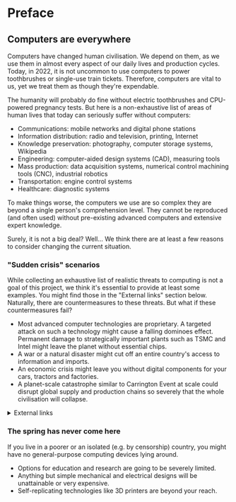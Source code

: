 # Preface

## Computers are everywhere
Computers have changed human civilisation. We depend on them, as we use them in almost every aspect of our daily lives and production cycles. Today, in 2022, it is not uncommon to use computers to power toothbrushes or single-use train tickets. Therefore, computers are vital to us, yet we treat them as though they're expendable.

The humanity will probably do fine without electric toothbrushes and CPU-powered pregnancy tests. But here is a non-exhaustive list of areas of human lives that today can seriously suffer without computers:
* Communications: mobile networks and digital phone stations
* Information distribution: radio and television, printing, Internet
* Knowledge preservation: photography, computer storage systems, Wikipedia
* Engineering: computer-aided design systems (CAD), measuring tools
* Mass production: data acquisition systems, numerical control machining tools (CNC), industrial robotics
* Transportation: engine control systems
* Healthcare: diagnostic systems

To make things worse, the computers we use are so complex they are beyond a single person's comprehension level. They cannot be reproduced (and often used) without pre-existing advanced computers and extensive expert knowledge.

Surely, it is not a big deal? Well... We think there are at least a few reasons to consider changing the current situation.

### "Sudden crisis" scenarios
While collecting an exhaustive list of realistic threats to computing is not a goal of this project, we think it's essential to provide at least some examples. You might find those in the "External links" section below. Naturally, there are countermeasures to these threats. But what if these countermeasures fail?

* Most advanced computer technologies are proprietary. A targeted attack on such a technology might cause a falling dominoes effect. Permanent damage to strategically important plants such as TSMC and Intel might leave the planet without essential chips.
* A war or a natural disaster might cut off an entire country's access to information and imports.
* An economic crisis might leave you without digital components for your cars, tractors and factories.
* A planet-scale catastrophe similar to Carrington Event at scale could disrupt global supply and production chains so severely that the whole civilisation will collapse.

<details><summary>External links</summary>

* Targeted attacks against technologies
** [Hackers wiped entire Sony Pictures infrastructure in 2014.](https://en.wikipedia.org/wiki/Sony_Pictures_hack)
** [Stuxnet, a computer virus designed to destroy Iran's nuclear programme.](https://en.wikipedia.org/wiki/Stuxnet)
** [TSMC, the biggest semiconductor plant, is stopped due to a hack.](https://thehackernews.com/2018/08/tsmc-wannacry-ransomware-attack.html)
* Consequences of wars and natural disasters
** [Ukraine regions have had no Internet access because of a war.](https://www.nbcnews.com/tech/tech-news/ukraine-facing-major-regional-internet-outages-russian-invasion-contin-rcna18973)
** [Staying connected when the world falls apart: how carriers keep phones working.](https://www.cnet.com/tech/mobile/features/staying-connected-when-the-world-falls-apart-how-carriers-keep-phones-working/)
* Economic blockades and crises
** [On-going global chip shortage.](https://en.wikipedia.org/wiki/2020%E2%80%93present_global_chip_shortage)
** [In Russia, Western Planes Are Falling Apart.](https://www.wired.co.uk/article/in-russia-western-planes-are-falling-apart)
* Global catastrophic risks
** [Wikipedia on global catastrophic risks.](https://en.wikipedia.org/wiki/Global_catastrophe_scenarios)
** [Solar storm of 2012 that could have take 4 to 10 years to recover from.](https://en.wikipedia.org/wiki/July_2012_solar_storm)
** [Solar storm of 1972 that detonated sea mines and was misinterpreted as a nuclear explosion by detection satellites.](https://en.wikipedia.org/wiki/August_1972_solar_storm#Impacts)
**

</details>

### The spring has never come here
If you live in a poorer or an isolated (e.g. by censorship) country, you might have no general-purpose computing devices lying around.
* Options for education and research are going to be severely limited.
* Anything but simple mechanical and electrical designs will be unattainable or very expensive.
* Self-replicating technologies like 3D printers are beyond your reach.
